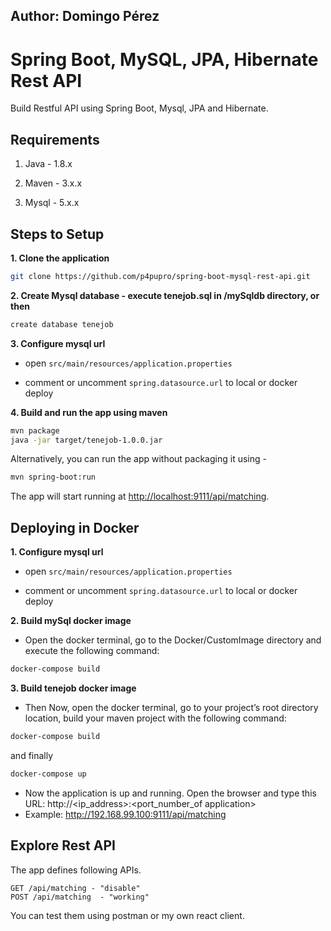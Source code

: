## Author: Domingo Pérez

# Spring Boot, MySQL, JPA, Hibernate Rest API 

Build Restful API using Spring Boot, Mysql, JPA and Hibernate.

## Requirements

1. Java - 1.8.x

2. Maven - 3.x.x

3. Mysql - 5.x.x

## Steps to Setup

**1. Clone the application**

```bash
git clone https://github.com/p4pupro/spring-boot-mysql-rest-api.git
```

**2. Create Mysql database - execute tenejob.sql in /mySqldb directory, or then**
```bash
create database tenejob
```

**3. Configure mysql url**

+ open `src/main/resources/application.properties`

+ comment or uncomment `spring.datasource.url` to local or docker deploy

**4. Build and run the app using maven**

```bash
mvn package
java -jar target/tenejob-1.0.0.jar
```

Alternatively, you can run the app without packaging it using -

```bash
mvn spring-boot:run
```

The app will start running at <http://localhost:9111/api/matching>.


## Deploying in Docker

**1. Configure mysql url**

+ open `src/main/resources/application.properties`

+ comment or uncomment `spring.datasource.url` to local or docker deploy

**2. Build mySql docker image**
+ Open the docker terminal, go to the Docker/CustomImage directory and execute the following command:
```bash
docker-compose build
```
**3. Build tenejob docker image**
 + Then Now, open the docker terminal, go to your project’s root directory location, build your maven project with the following command:
```bash
docker-compose build
```
and finally
```bash
docker-compose up
```

 + Now the application is up and running. Open the browser and type this URL: http://<ip_address>:<port_number_of application>
+ Example: <http://192.168.99.100:9111/api/matching>

## Explore Rest API

The app defines following  APIs.

    GET /api/matching - "disable"
    POST /api/matching  - "working"
    
You can test them using postman or my own react client.